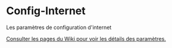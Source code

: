 # Config-Internet
Les paramètres de configuration d'internet

[Consulter les pages du Wiki pour voir les détails des paramètres.](https://github.com/Tech228/Config-Internet/wiki/Accueil)
